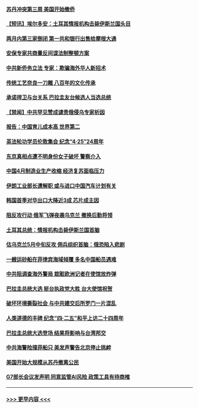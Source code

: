 #### [苏丹冲突第三周 美国开始撤侨](../pages/prog202/a103702841.md?t=05020343) 
#### [【短讯】埃尔多安：土耳其情报机构击毙伊斯兰国头目](../pages/prog202/a103702843.md?t=05020343) 
#### [两月内第三家倒闭 第一共和银行出售给摩根大通](../pages/prog202/a103702837.md?t=05020343) 
#### [安保专家共商量反间谍法制整顿方案](../pages/prog202/a103702835.md?t=05020343) 
#### [中共新侨务立法 专家：欺骗海外华人新招术](../pages/prog202/a103702834.md?t=05020343) 
#### [传统工艺奈良一刀雕 八百年的文化传承](../pages/prog202/a103702846.md?t=05020343) 
#### [承诺捍卫与台关系 巴拉圭友台候选人当选总统](../pages/prog202/a103702833.md?t=05020343) 
#### [【禁闻】中共罕见赞成谴责俄侵乌专家析因](../pages/prog202/a103702777.md?t=05020343) 
#### [报告：中国育儿成本高 世界第二](../pages/prog202/a103702650.md?t=05020343) 
#### [英法轮功学员伦敦集会 纪念“4·25”24周年](../pages/prog202/a103702632.md?t=05020343) 
#### [东京真相点遭不明身份女子破坏 警察介入](../pages/prog202/a103702630.md?t=05020343) 
#### [中国4月制造业生产收缩 经济复苏面临压力](../pages/prog202/a103702643.md?t=05020343) 
#### [伊朗工业部长遭解职 或与进口中国汽车计划有关](../pages/prog202/a103702633.md?t=05020343) 
#### [韩国首季对华出口大降近3成 芯片成主因](../pages/prog202/a103702646.md?t=05020343) 
#### [阻反攻行动 俄军飞弹夜袭乌克兰 撤换后勤将领](../pages/prog202/a103702595.md?t=05020343) 
#### [土耳其总统：情报机构击毙伊斯兰国首脑](../pages/prog202/a103702560.md?t=05020343) 
#### [估乌克兰5月中旬反攻 佣兵组织首脑：俄恐陷入悲剧](../pages/prog202/a103702520.md?t=05020343) 
#### [一艘运砂船在菲律宾海域倾覆 多名中国船员遇难](../pages/prog202/a103702454.md?t=05020343) 
#### [中共阻调查海外警局 栽赃欧洲记者在使馆放炸弹](../pages/prog202/a103702482.md?t=05020343) 
#### [巴拉圭总统大选 挺台执政党大胜 台大使馆祝贺](../pages/prog202/a103702458.md?t=05020343) 
#### [破坏环境撕裂社会 与中共建交后所罗门一片混乱](../pages/prog202/a103702402.md?t=05020343) 
#### [人类道德的丰碑 纪念“四·二五”和平上访二十四周年](../pages/prog202/a103702347.md?t=05020343) 
#### [巴拉圭总统大选登场  结果将影响与台湾邦交](../pages/prog202/a103702316.md?t=05020343) 
#### [中共海警险撞菲船只 美发声警告北京停止挑衅](../pages/prog202/a103702315.md?t=05020343) 
#### [美国开始大规模从苏丹撤离公民](../pages/prog202/a103702303.md?t=05020343) 
#### [G7部长会议发声明 同意监管AI风险 政策工具有待商榷](../pages/prog202/a103702289.md?t=05020343) 

----
#### [ >>> 更早内容 <<< ](../indexes/prog202-earlier.md)
